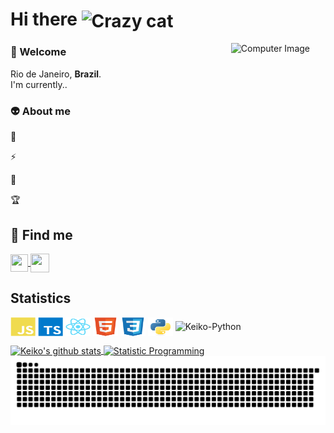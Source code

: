 # Hi there <img width="65" align="center" src="https://emojis.slackmojis.com/emojis/images/1618639623/31011/meow_bongo-keyboard.gif?1618639623" alt="Crazy cat" />
<img align="right" width="30%" src=https://plus-app.studos.com.br/images/login.png alt="Computer Image">


### 🌟 Welcome

<p>
  Rio de Janeiro, <b>Brazil</b>.
</br>
  I'm currently..
</p>

### :alien: About me


 🚀 

 ⚡ 

 🌱  

 🏆 

## 🤍 Find me
<p align="left">
<a href="https://www.linkedin.com/in/camilakeikomaeda/" target="_blank">
  <img align="center" height="28" width="28" src="https://github.com/mishmanners/MishManners/blob/master/socials/transparent-Linkedin-logo-icon.png" target="_blank" >
  </a>  
  <a href = "mailto:camilakeikosm@gmail.com">
    <img align="center" height="30" width="30" src="https://user-images.githubusercontent.com/85080130/124374881-1e25a500-dc75-11eb-8299-a8fc07eab2ff.png" target="_blank">
  </a>
</p>



## Statistics

<div>
<p>
  <img align="center" alt="Keiko-Js" height="30" width="40" src="https://raw.githubusercontent.com/devicons/devicon/master/icons/javascript/javascript-plain.svg">
  <img align="center" alt="Keiko-Ts" height="30" width="40" src="https://raw.githubusercontent.com/devicons/devicon/master/icons/typescript/typescript-plain.svg">
  <img align="center" alt="Keiko-React" height="30" width="40" src="https://raw.githubusercontent.com/devicons/devicon/master/icons/react/react-original.svg">
  <img align="center" alt="Keiko-HTML" height="30" width="40" src="https://raw.githubusercontent.com/devicons/devicon/master/icons/html5/html5-original.svg">
  <img align="center" alt="Keiko-CSS" height="30" width="40" src="https://raw.githubusercontent.com/devicons/devicon/master/icons/css3/css3-original.svg">
  <img align="center" alt="Keiko-Python" height="30" width="40" src="https://raw.githubusercontent.com/devicons/devicon/master/icons/python/python-original.svg">
  <img align="center" alt="Keiko-Python" height="30" width="40" src="https://download.logo.wine/logo/MySQL/MySQL-Logo.wine.png" alt="MySQL" />
  
</p>
</div>

  <a href="https://github.com/cahkei">
  <img align="center" height="170em" src="https://github-readme-stats.vercel.app/api?username=cahkei&theme=blueberry&show_icons=true&include_all_commits=true&count_private=true" alt="Keiko's     github stats"/>
  <img align="center"  height="170em" src="https://github-readme-stats.vercel.app/api/top-langs/?username=cahkei&layout=compact&theme=blueberry" alt="Statistic Programming"/>

<img src="https://github.com/cahkei/cahkei/blob/output/github-contribution-grid-snake.svg" alt="SnaKeiko" />



<!--
**cahkei/cahkei** is a ✨ _special_ ✨ repository because its `README.md` (this file) appears on your GitHub profile.

Here are some ideas to get you started:

- 🔭 I’m currently working on ...
- 🌱 I’m currently learning ...
- 👯 I’m looking to collaborate on ...
- 🤔 I’m looking for help with ...
- 💬 Ask me about ...
- 📫 How to reach me: ...
- 😄 Pronouns: ...
- ⚡ Fun fact: ...
-->
